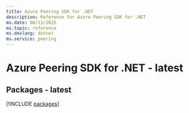 ```yaml
---
title: Azure Peering SDK for .NET
description: Reference for Azure Peering SDK for .NET
ms.date: 06/13/2025
ms.topic: reference
ms.devlang: dotnet
ms.service: peering
---
```

# Azure Peering SDK for .NET - latest
## Packages - latest
[!INCLUDE [packages](peering-index.md)]